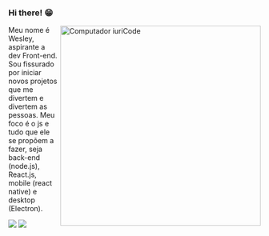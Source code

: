 ### Hi there! 😁

<img src="image/computer.png" min-width="400px" max-width="400px" width="400px" align="right" alt="Computador iuriCode">

<p align="left"> 
  Meu nome é Wesley, aspirante a dev Front-end. Sou fissurado por iniciar novos projetos que me divertem e divertem as pessoas. Meu foco é o js e tudo que ele se propõem a fazer, seja back-end (node.js), React.js, mobile (react native) e desktop (Electron).
</p>

<p align="left">
  <a href="https://www.instagram.com/griffo_oficial/" alt="Instagram" target="_blank">
  <img src="https://img.shields.io/badge/-Instagram-DF0174?style=for-the-badge&logo=instagram&logoColor=white&link=https://www.instagram.com/iuricoding/"/></a>
  
  <a href="https://www.linkedin.com/in/wesley-rafael-40544215b/" alt="Linkedin" target="_blank">
  <img src="https://img.shields.io/badge/-Linkedin-0e76a8?style=for-the-badge&logo=Linkedin&logoColor=white&link=https://www.linkedin.com/in/iuricode" /></a>

</p>  



